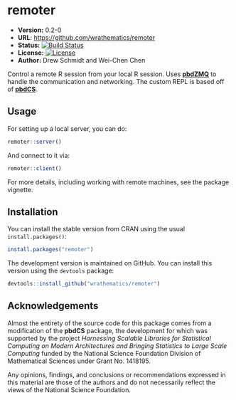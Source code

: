 # remoter

* **Version:** 0.2-0
* **URL**: https://github.com/wrathematics/remoter
* **Status:** [![Build Status](https://travis-ci.org/wrathematics/remoter.png)](https://travis-ci.org/wrathematics/remoter)
* **License:** [![License](http://img.shields.io/badge/license-BSD%202--Clause-orange.svg?style=flat)](http://opensource.org/licenses/BSD-2-Clause)
* **Author:** Drew Schmidt and Wei-Chen Chen


Control a remote R session from your local R session.  Uses 
[**pbdZMQ**](https://github.com/snoweye/pbdZMQ)
to handle the communication and networking. The custom REPL is 
based off of [**pbdCS**](https://github.com/wrathematics/pbdCS).



## Usage

For setting up a local server, you can do:

```r
remoter::server()
```

And connect to it via:

```r
remoter::client()
```

For more details, including working with remote machines, see the package vignette.



## Installation

You can install the stable version from CRAN using the usual `install.packages()`:

```r
install.packages("remoter")
```

The development version is maintained on GitHub.  You can install this version using the `devtools` package:

```r
devtools::install_github("wrathematics/remoter")
```



## Acknowledgements

Almost the entirety of the source code for this package comes from a modification of the **pbdCS** package, the development for which was supported by the project *Harnessing Scalable Libraries for Statistical Computing on Modern Architectures and Bringing Statistics to Large Scale Computing* funded by the National Science Foundation Division of Mathematical Sciences under Grant No. 1418195.

Any  opinions,  findings,  and  conclusions  or  recommendations expressed  in  this  material  are those  of  the  authors  and  do  not necessarily  reflect  the  views  of  the  National  Science Foundation.
